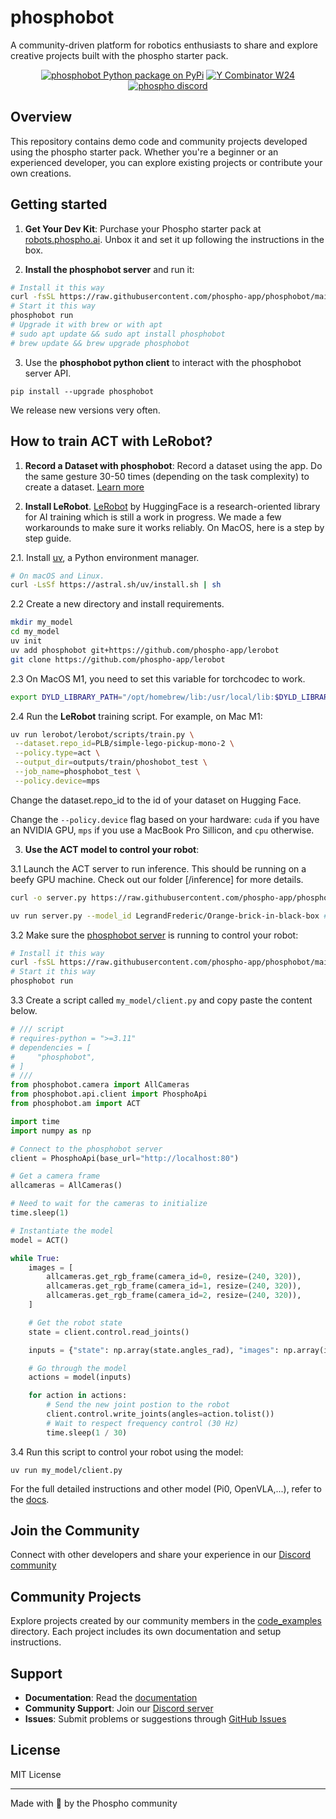 # phosphobot

A community-driven platform for robotics enthusiasts to share and explore creative projects built with the phospho starter pack.

<div align="center">

<a href="https://pypi.org/project/phosphobot/"><img src="https://img.shields.io/pypi/v/phosphobot?style=flat-square&label=pypi+phospho" alt="phosphobot Python package on PyPi"></a>
<a href="https://www.ycombinator.com/companies/phospho"><img src="https://img.shields.io/badge/Y%20Combinator-W24-orange?style=flat-square" alt="Y Combinator W24"></a>
<a href="https://discord.gg/cbkggY6NSK"><img src="https://img.shields.io/discord/1106594252043071509" alt="phospho discord"></a>

</div>

## Overview

This repository contains demo code and community projects developed using the phospho starter pack. Whether you're a beginner or an experienced developer, you can explore existing projects or contribute your own creations.

## Getting started

1. **Get Your Dev Kit**: Purchase your Phospho starter pack at [robots.phospho.ai](https://robots.phospho.ai). Unbox it and set it up following the instructions in the box.

2. **Install the phosphobot server** and run it:

```bash
# Install it this way
curl -fsSL https://raw.githubusercontent.com/phospho-app/phosphobot/main/install.sh | bash
# Start it this way
phosphobot run
# Upgrade it with brew or with apt
# sudo apt update && sudo apt install phosphobot
# brew update && brew upgrade phosphobot
```

3. Use the **phosphobot python client** to interact with the phosphobot server API.

```
pip install --upgrade phosphobot
```

We release new versions very often.

## How to train ACT with LeRobot?

1. **Record a Dataset with phosphobot**: Record a dataset using the app. Do the same gesture 30-50 times (depending on the task complexity) to create a dataset. [Learn more](https://docs.phospho.ai/basic-usage/dataset-recording)

2. **Install LeRobot**. [LeRobot](https://github.com/huggingface/lerobot) by HuggingFace is a research-oriented library for AI training which is still a work in progress. We made a few workarounds to make sure it works reliably. On MacOS, here is a step by step guide.

2.1. Install [uv](https://docs.astral.sh/uv/), a Python environment manager.

```bash
# On macOS and Linux.
curl -LsSf https://astral.sh/uv/install.sh | sh
```

2.2 Create a new directory and install requirements.

```bash
mkdir my_model
cd my_model
uv init
uv add phosphobot git+https://github.com/phospho-app/lerobot
git clone https://github.com/phospho-app/lerobot
```

2.3 On MacOS M1, you need to set this variable for torchcodec to work.

```bash
export DYLD_LIBRARY_PATH="/opt/homebrew/lib:/usr/local/lib:$DYLD_LIBRARY_PATH"
```

2.4 Run the **LeRobot** training script. For example, on Mac M1:

```bash
uv run lerobot/lerobot/scripts/train.py \
 --dataset.repo_id=PLB/simple-lego-pickup-mono-2 \
 --policy.type=act \
 --output_dir=outputs/train/phoshobot_test \
 --job_name=phosphobot_test \
 --policy.device=mps
```

Change the dataset.repo_id to the id of your dataset on Hugging Face.

Change the `--policy.device` flag based on your hardware: `cuda` if you have an NVIDIA GPU, `mps` if you use a MacBook Pro Sillicon, and `cpu` otherwise.

3. **Use the ACT model to control your robot**:

3.1 Launch the ACT server to run inference. This should be running on a beefy GPU machine. Check out our folder [/inference] for more details.

```bash
curl -o server.py https://raw.githubusercontent.com/phospho-app/phosphobot/refs/heads/main/inference/ACT/server.py
```

```bash
uv run server.py --model_id LegrandFrederic/Orange-brick-in-black-box # Replace with <YOUR_HF_MODEL_ID>
```

3.2 Make sure the [phosphobot server](https://docs.phospho.ai/installation) is running to control your robot:

```bash
# Install it this way
curl -fsSL https://raw.githubusercontent.com/phospho-app/phosphobot/main/install.sh | bash
# Start it this way
phosphobot run
```

3.3 Create a script called `my_model/client.py` and copy paste the content below.

```python
# /// script
# requires-python = ">=3.11"
# dependencies = [
#     "phosphobot",
# ]
# ///
from phosphobot.camera import AllCameras
from phosphobot.api.client import PhosphoApi
from phosphobot.am import ACT

import time
import numpy as np

# Connect to the phosphobot server
client = PhosphoApi(base_url="http://localhost:80")

# Get a camera frame
allcameras = AllCameras()

# Need to wait for the cameras to initialize
time.sleep(1)

# Instantiate the model
model = ACT()

while True:
    images = [
        allcameras.get_rgb_frame(camera_id=0, resize=(240, 320)),
        allcameras.get_rgb_frame(camera_id=1, resize=(240, 320)),
        allcameras.get_rgb_frame(camera_id=2, resize=(240, 320)),
    ]

    # Get the robot state
    state = client.control.read_joints()

    inputs = {"state": np.array(state.angles_rad), "images": np.array(images)}

    # Go through the model
    actions = model(inputs)

    for action in actions:
        # Send the new joint postion to the robot
        client.control.write_joints(angles=action.tolist())
        # Wait to respect frequency control (30 Hz)
        time.sleep(1 / 30)
```

3.4 Run this script to control your robot using the model:

```
uv run my_model/client.py
```

For the full detailed instructions and other model (Pi0, OpenVLA,...), refer to the [docs](https://docs.phospho.ai/basic-usage/inference).

## Join the Community

Connect with other developers and share your experience in our [Discord community](https://discord.gg/cbkggY6NSK)

## Community Projects

Explore projects created by our community members in the [code_examples](./code_examples) directory. Each project includes its own documentation and setup instructions.

## Support

- **Documentation**: Read the [documentation](https://docs.phospho.ai)
- **Community Support**: Join our [Discord server](https://discord.gg/cbkggY6NSK)
- **Issues**: Submit problems or suggestions through [GitHub Issues](https://github.com/phospho-app/phosphobot/issues)

## License

MIT License

---

Made with 💚 by the Phospho community
